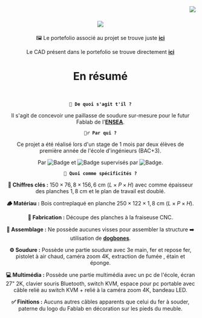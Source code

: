 <img align="right" src="https://visitor-badge.laobi.icu/badge?page_id=salesp07.salesp07" />

<h1 align="center">
    <img src="https://readme-typing-svg.herokuapp.com/?font=Righteous&size=35&center=true&vCenter=true&width=500&height=70&duration=6000&lines=Bonjour!+👋;+Meuble+de+soudure+du+Fablab;" />
</h1>

<div align="center">
  
  🖼️ Le portefolio associé au projet se trouve juste **[ici](https://nelthb.notion.site/Stage-1A-FabLab-Makerspace-4b8a7bd95b364fb7ac839f11d980228e)**

  Le CAD présent dans le portefolio se trouve directement **[ici](https://cad.onshape.com/documents/0a7e2e7affff46ac82cd399c/w/ab4ce59a14a3cbb2950d96bb/e/9b30afab1070ad03ef75e880?renderMode=0&uiState=68dd227cd5e888e26c9e81c6)**
  
</div>

<h1 align="center">
  En résumé
</h1>

</br>

<div align="center">
  
  **`🤔 De quoi s'agit t'il ?`**
  
  Il s'agit de concevoir une paillasse de soudure sur-mesure pour le futur Fablab de l'[**ENSEA**](https://www.ensea.fr/fr).

   **`🙋‍♂️ Par qui ?`**

  Ce projet a été réalisé lors d'un stage de 1 mois par deux élèves de première année de l'école d'ingénieurs (BAC+3).

  Par ![Badge](https://img.shields.io/badge/Matis%20GARBEZ-blue) 
 et ![Badge](https://img.shields.io/badge/Nelven%20THEBAULT-blue) supervisés par ![Badge](https://img.shields.io/badge/Cédric%20BLEIMLING-darkgreen).

  **`📑 Quoi comme spécificités ?`**

  **📏 Chiffres clés :** $150\times76,8\times156,6\text{ cm}$ $(L\times P\times H)$ avec comme épaisseur des planches $1,8\text{ cm}$ et le plan de travail est doublé.

  **🪵 Matériau :** Bois contreplaqué en planche $250\times122\times1,8\text{ cm}$ $(L\times P\times H)$.

  **🔨 Fabrication :** Découpe des planches à la fraiseuse CNC.

  **🔩 Assemblage :** Ne possède aucunes visses pour assembler la structure ➡️ utilisation de [**dogbones**](https://www.mekanika.io/fr_BE/blog/apprentissage-1/un-dogbone-c-est-quoi-42).

  **⚙️ Soudure :** Possède une partie soudure avec 3e main, fer et repose fer, pistolet à air chaud, caméra zoom 4K, extraction de fumée , étain et éponge.

  **💻 Multimédia :** Possède une partie multimédia avec un pc de l'école, écran 27" 2K, clavier souris Bluetooth, switch KVM, espace pour pc portable avec câble relié au switch KVM + relié à la caméra zoom 4K, bandeau LED.

  **✅ Finitions :** Aucuns autres câbles apparents que celui du fer à souder, paterne du logo du Fablab en décoration sur les pieds du meuble.

</div>

